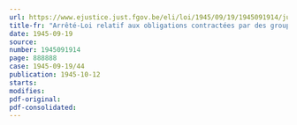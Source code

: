```yaml
---
url: https://www.ejustice.just.fgov.be/eli/loi/1945/09/19/1945091914/justel
title-fr: "Arrêté-Loi relatif aux obligations contractées par des groupements de résistance"
date: 1945-09-19
source:
number: 1945091914
page: 888888
case: 1945-09-19/44
publication: 1945-10-12
starts:
modifies:
pdf-original:
pdf-consolidated:
---
```


